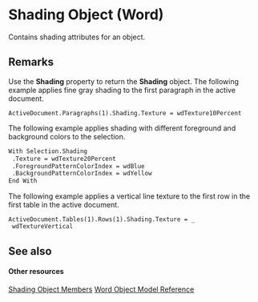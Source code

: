 
# Shading Object (Word)

Contains shading attributes for an object.


## Remarks

Use the  **Shading** property to return the **Shading** object. The following example applies fine gray shading to the first paragraph in the active document.


```
ActiveDocument.Paragraphs(1).Shading.Texture = wdTexture10Percent
```

The following example applies shading with different foreground and background colors to the selection.




```vb
With Selection.Shading 
 .Texture = wdTexture20Percent 
 .ForegroundPatternColorIndex = wdBlue 
 .BackgroundPatternColorIndex = wdYellow 
End With
```

The following example applies a vertical line texture to the first row in the first table in the active document.




```
ActiveDocument.Tables(1).Rows(1).Shading.Texture = _ 
 wdTextureVertical
```


## See also


#### Other resources


[Shading Object Members](deef01ad-790d-d807-f41d-0450e44135fc.md)
[Word Object Model Reference](http://msdn.microsoft.com/library/be452561-b436-bb9b-6f94-3faa9a74a6fd%28Office.15%29.aspx)
